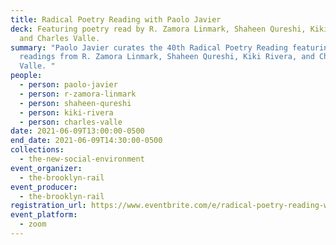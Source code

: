 ```yaml
---
title: Radical Poetry Reading with Paolo Javier
deck: Featuring poetry read by R. Zamora Linmark, Shaheen Qureshi, Kiki Rivera,
  and Charles Valle.
summary: "Paolo Javier curates the 40th Radical Poetry Reading featuring
  readings from R. Zamora Linmark, Shaheen Qureshi, Kiki Rivera, and Charles
  Valle. "
people:
  - person: paolo-javier
  - person: r-zamora-linmark
  - person: shaheen-qureshi
  - person: kiki-rivera
  - person: charles-valle
date: 2021-06-09T13:00:00-0500
end_date: 2021-06-09T14:30:00-0500
collections:
  - the-new-social-environment
event_organizer:
  - the-brooklyn-rail
event_producer:
  - the-brooklyn-rail
registration_url: https://www.eventbrite.com/e/radical-poetry-reading-with-paolo-javier-tickets-158167923517
event_platform:
  - zoom
---
```

